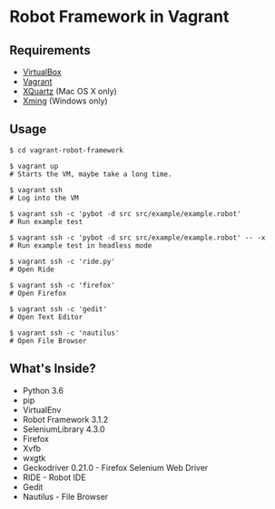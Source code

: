 # Robot Framework in Vagrant

## Requirements

 * [VirtualBox](https://www.virtualbox.org)
 * [Vagrant](https://www.vagrantup.com)
 * [XQuartz](http://xquartz.macosforge.org/) (Mac OS X only)
 * [Xming](http://www.straightrunning.com/XmingNotes/) (Windows only)

## Usage

``` console
$ cd vagrant-robot-framework

$ vagrant up
# Starts the VM, maybe take a long time.

$ vagrant ssh
# Log into the VM

$ vagrant ssh -c 'pybot -d src src/example/example.robot'
# Run example test

$ vagrant ssh -c 'pybot -d src src/example/example.robot' -- -x
# Run example test in headless mode

$ vagrant ssh -c 'ride.py'
# Open Ride

$ vagrant ssh -c 'firefox'
# Open Firefox

$ vagrant ssh -c 'gedit'
# Open Text Editor

$ vagrant ssh -c 'nautilus'
# Open File Browser

```

## What's Inside?

 * Python 3.6
 * pip
 * VirtualEnv
 * Robot Framework 3.1.2
 * SeleniumLibrary 4.3.0
 * Firefox
 * Xvfb
 * wxgtk
 * Geckodriver 0.21.0 - Firefox Selenium Web Driver
 * RIDE - Robot IDE
 * Gedit
 * Nautilus - File Browser

